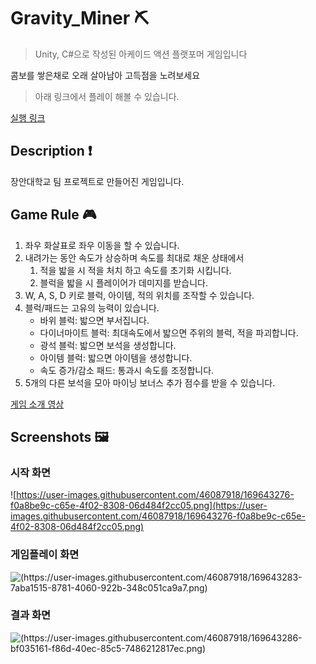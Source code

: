 # Gravity_Miner ⛏

> Unity, C#으로 작성된 아케이드 액션 플랫포머 게임입니다
> 

콤보를 쌓은채로 오래 살아남아 고득점을 노려보세요

> 아래 링크에서 플레이 해볼 수 있습니다.
> 
[실행 링크](https://d3faulterr.itch.io/gravity-miner)

## **Description ❗**

장안대학교 팀 프로젝트로 만들어진 게임입니다.

## **Game Rule 🎮**

1. 좌우 화살표로 좌우 이동을 할 수 있습니다.
2. 내려가는 동안 속도가 상승하며 속도를 최대로 채운 상태에서
    1. 적을 밟을 시 적을 처치 하고 속도를 초기화 시킵니다.
    2. 블럭을 밟을 시 플레이어가 데미지를 받습니다.
3. W, A, S, D 키로 블럭, 아이템, 적의 위치를 조작할 수 있습니다.
4. 블럭/패드는 고유의 능력이 있습니다.  
    - 바위 블럭: 밟으면 부서집니다.  
    - 다이너마이트 블럭: 최대속도에서 밟으면 주위의 블럭, 적을 파괴합니다.  
    - 광석 블럭: 밟으면 보석을 생성합니다.  
    - 아이템 블럭: 밟으면 아이템을 생성합니다.  
    - 속도 증가/감소 패드: 통과시 속도를 조정합니다.  
5. 5개의 다른 보석을 모아 마이닝 보너스 추가 점수를 받을 수 있습니다.  

[게임 소개 영상](https://www.youtube.com/watch?v=dFd5uygcVto&ab_channel=%EB%AF%BC%EC%98%81%EB%91%90)

## **Screenshots 🖼**

### **시작 화면**

![https://user-images.githubusercontent.com/46087918/169643276-f0a8be9c-c65e-4f02-8308-06d484f2cc05.png](https://user-images.githubusercontent.com/46087918/169643276-f0a8be9c-c65e-4f02-8308-06d484f2cc05.png)

### **게임플레이 화면**
![(https://user-images.githubusercontent.com/46087918/169643283-7aba1515-8781-4060-922b-348c051ca9a7.png)](https://user-images.githubusercontent.com/46087918/169643283-7aba1515-8781-4060-922b-348c051ca9a7.png)

### **결과 화면**
![(https://user-images.githubusercontent.com/46087918/169643286-bf035161-f86d-40ec-85c5-7486212817ec.png)](https://user-images.githubusercontent.com/46087918/169643286-bf035161-f86d-40ec-85c5-7486212817ec.png)
